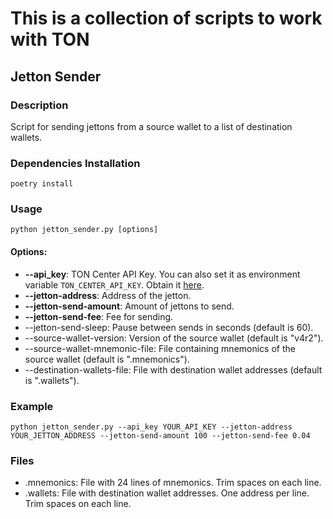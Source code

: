 # This is a collection of scripts to work with TON
## Jetton Sender
### Description
Script for sending jettons from a source wallet to a list of destination wallets.

### Dependencies Installation
```shell
poetry install
```

### Usage
```shell
python jetton_sender.py [options]
```
#### Options:
- **--api_key**: TON Center API Key. You can also set it as environment variable `TON_CENTER_API_KEY`. Obtain it [here](https://t.me/tonapibot).
- **--jetton-address**: Address of the jetton.
- **--jetton-send-amount**: Amount of jettons to send.
- **--jetton-send-fee**: Fee for sending.
- --jetton-send-sleep: Pause between sends in seconds (default is 60).
- --source-wallet-version: Version of the source wallet (default is "v4r2").
- --source-wallet-mnemonic-file: File containing mnemonics of the source wallet (default is ".mnemonics").
- --destination-wallets-file: File with destination wallet addresses (default is ".wallets").

### Example
```shell
python jetton_sender.py --api_key YOUR_API_KEY --jetton-address YOUR_JETTON_ADDRESS --jetton-send-amount 100 --jetton-send-fee 0.04
```

### Files
- .mnemonics: File with 24 lines of mnemonics. Trim spaces on each line.
- .wallets: File with destination wallet addresses. One address per line. Trim spaces on each line.
